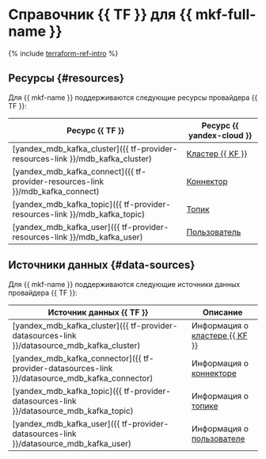 # Справочник {{ TF }} для {{ mkf-full-name }}

{% include [terraform-ref-intro](../_includes/terraform-ref-intro.md) %}

## Ресурсы {#resources}

Для {{ mkf-name }} поддерживаются следующие ресурсы провайдера {{ TF }}:

| **Ресурс {{ TF }}** | **Ресурс {{ yandex-cloud }}** |
| --- | --- |
| [yandex_mdb_kafka_cluster]({{ tf-provider-resources-link }}/mdb_kafka_cluster) | [Кластер {{ KF }}](./concepts/index.md) |
| [yandex_mdb_kafka_connect]({{ tf-provider-resources-link }}/mdb_kafka_connect) | [Коннектор](./concepts/connectors.md) |
| [yandex_mdb_kafka_topic]({{ tf-provider-resources-link }}/mdb_kafka_topic) | [Топик](./concepts/topics.md) |
| [yandex_mdb_kafka_user]({{ tf-provider-resources-link }}/mdb_kafka_user) | [Пользователь](./concepts/managed-schema-registry.md#msr-auth) |

## Источники данных {#data-sources}

Для {{ mkf-name }} поддерживаются следующие источники данных провайдера {{ TF }}:

| **Источник данных {{ TF }}** | **Описание** |
| --- | --- |
| [yandex_mdb_kafka_cluster]({{ tf-provider-datasources-link }}/datasource_mdb_kafka_cluster) | Информация о [кластере {{ KF }}](./concepts/index.md) |
| [yandex_mdb_kafka_connector]({{ tf-provider-datasources-link }}/datasource_mdb_kafka_connector) | Информация о [коннекторе](./concepts/connectors.md) |
| [yandex_mdb_kafka_topic]({{ tf-provider-datasources-link }}/datasource_mdb_kafka_topic) | Информация о  [топике](./concepts/topics.md) |
| [yandex_mdb_kafka_user]({{ tf-provider-datasources-link }}/datasource_mdb_kafka_user) | Информация о [пользователе](./concepts/managed-schema-registry.md#msr-auth) |